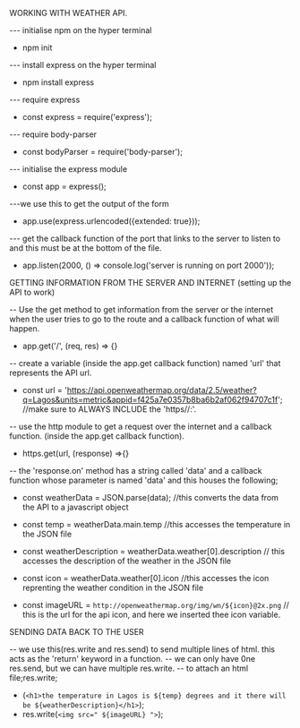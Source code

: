 WORKING WITH WEATHER API.

--- initialise npm on the hyper terminal
- npm init

--- install express on the hyper terminal
- npm install express

--- require express
- const express = require('express');

--- require body-parser
- const bodyParser = require('body-parser');

--- initialise the express module
- const app = express();

---we use this to get the output of the form
- app.use(express.urlencoded({extended: true})); 

--- get the callback function of the port that links to the server to listen to and this must be at the bottom of the file.
- app.listen(2000, () => console.log('server is running on port 2000'));


GETTING INFORMATION FROM THE SERVER AND INTERNET
(setting up the API to work)

-- Use the get method to get information from the server or the internet when the user tries to go to the route and a callback function of what will happen.
- app.get('/', (req, res) => {}

-- create a variable (inside the app.get callback function) named 'url' that represents the API url.
- const url = 'https://api.openweathermap.org/data/2.5/weather?q=Lagos&units=metric&appid=f425a7e0357b8ba6b2af062f94707c1f';
//make sure to ALWAYS INCLUDE the 'https//:'.

-- use the http module to get a request over the internet and a callback function. (inside the app.get callback function).
- https.get(url, (response) =>{}

-- the 'response.on' method has a string called 'data' and a callback function whose parameter is named 'data' and this houses the following;

- const weatherData = JSON.parse(data);
//this converts the data from the API to a javascript object

- const temp = weatherData.main.temp
//this accesses the temperature in the JSON file

- const weatherDescription = weatherData.weather[0].description
// this accesses the description of the weather in the JSON file

- const icon = weatherData.weather[0].icon
//this accesses the icon reprenting the weather condition in the JSON file

- const imageURL = `http://openweathermap.org/img/wn/${icon}@2x.png`
// this is the url for the api icon, and here we inserted thee icon variable.


SENDING DATA BACK TO THE USER
 
-- we use this(res.write and res.send) to send multiple lines of html. this acts as the 'return' keyword in a function.
-- we can only have 0ne res.send, but we can have multiple res.write.
-- to attach an html file;res.write;
- (`<h1>the temperature in Lagos is ${temp} degrees and it there will be ${weatherDescription}</h1>`);
- res.write(`<img src=" ${imageURL} ">`);         